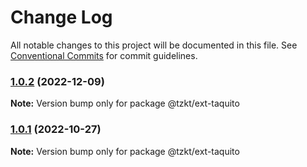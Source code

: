 # Change Log

All notable changes to this project will be documented in this file.
See [Conventional Commits](https://conventionalcommits.org) for commit guidelines.

### [1.0.2](https://github.com/tzkt/api-sdk-ts/compare/v1.0.1...v1.0.2) (2022-12-09)

**Note:** Version bump only for package @tzkt/ext-taquito





### [1.0.1](https://github.com/tzkt/api-sdk-ts/compare/v0.3.0...v1.0.1) (2022-10-27)

**Note:** Version bump only for package @tzkt/ext-taquito
